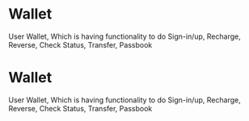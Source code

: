 # Wallet
User Wallet, Which is having functionality to do Sign-in/up, Recharge, Reverse, Check Status, Transfer, Passbook
# Wallet
User Wallet, Which is having functionality to do Sign-in/up, Recharge, Reverse, Check Status, Transfer, Passbook
